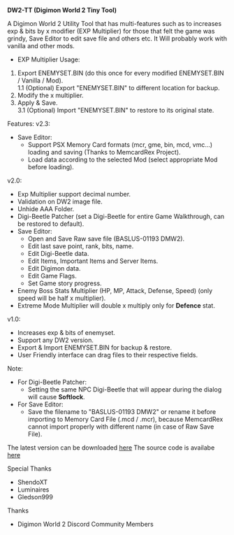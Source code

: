 **DW2-TT (Digimon World 2 Tiny Tool)**

A Digimon World 2 Utility Tool that has multi-features such as to increases exp & bits by x modifier (EXP Multiplier) for those that felt the game was grindy, Save Editor to edit save file and others etc.
It Will probably work with vanilla and other mods.

- EXP Multiplier Usage:
1. Export ENEMYSET.BIN (do this once for every modified ENEMYSET.BIN / Vanilla / Mod).
    <br>1.1 (Optional) Export "ENEMYSET.BIN" to different location for backup.
2. Modify the x multiplier.
3. Apply & Save.
    <br>3.1 (Optional) Import "ENEMYSET.BIN" to restore to its original state.

Features:
v2.3:
 - Save Editor:
    - Support PSX Memory Card formats (mcr, gme, bin, mcd, vmc...) loading and saving (Thanks to MemcardRex Project).
	- Load data according to the selected Mod (select appropriate Mod before loading).

v2.0:
 - Exp Multiplier support decimal number.
 - Validation on DW2 image file.
 - Unhide AAA Folder.
 - Digi-Beetle Patcher (set a Digi-Beetle for entire Game Walkthrough, can be restored to default).
 - Save Editor:
    - Open and Save Raw save file (BASLUS-01193 DMW2).
    - Edit last save point, rank, bits, name.
    - Edit Digi-Beetle data.
    - Edit Items, Important Items and Server Items.
    - Edit Digimon data.
    - Edit Game Flags.
    - Set Game story progress.
 - Enemy Boss Stats Multiplier (HP, MP, Attack, Defense, Speed) (only speed will be half x multiplier).
 - Extreme Mode Multiplier will double x multiply only for **Defence** stat.

v1.0:
 - Increases exp & bits of enemyset.
 - Support any DW2 version.
 - Export & Import ENEMYSET.BIN for backup & restore.
 - User Friendly interface can drag files to their respective fields.

Note:
 - For Digi-Beetle Patcher:
    - Setting the same NPC Digi-Beetle that will appear during the dialog will cause **Softlock**.
 - For Save Editor:
    - Save the filename to "BASLUS-01193 DMW2" or rename it before importing to Memory Card File (.mcd / .mcr),
      because MemcardRex cannot import properly with different name (in case of Raw Save File).

The latest version can be downloaded [here](https://www.romhacking.net/utilities/1723/)
The source code is availabe [here](https://github.com/acemon33/dw2-tt/)

Special Thanks
- ShendoXT
- Luminaires
- Gledson999

Thanks
- Digimon World 2 Discord Community Members